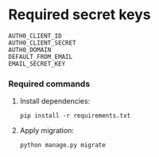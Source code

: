 # Required secret keys
```
AUTH0_CLIENT_ID
AUTH0_CLIENT_SECRET
AUTH0_DOMAIN
DEFAULT_FROM_EMAIL
EMAIL_SECRET_KEY
```

### Required commands
1. Install dependencies:
    ```
    pip install -r requirements.txt
    ```
2. Apply migration:
    ```
    python manage.py migrate
    ```